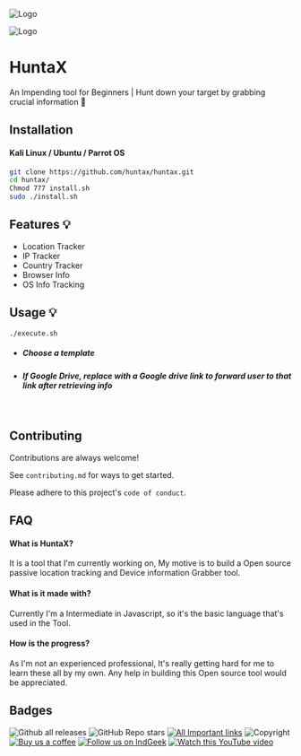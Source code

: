 
![Logo](https://cdn.discordapp.com/attachments/795866620412428330/926187978466926622/huntax-banner-modified.png)

![Logo](https://cdn.discordapp.com/attachments/795866620412428330/926170208652120194/900px-gif.gif)

# HuntaX

An Impending tool for Beginners | Hunt down your target by grabbing crucial information 🔮


## Installation

#### Kali Linux / Ubuntu / Parrot OS

```bash
git clone https://github.com/huntax/huntax.git
cd huntax/
Chmod 777 install.sh
sudo ./install.sh
```
    
## Features 💡

- Location Tracker 
- IP Tracker
- Country Tracker
- Browser Info
- OS Info Tracking

## Usage 💡

```
./execute.sh
```
- ##### Choose a template 

- ##### If Google Drive, replace with a Google drive link to forward user to that link after retrieving info  
&nbsp;
## Contributing

Contributions are always welcome!

See `contributing.md` for ways to get started.

Please adhere to this project's `code of conduct`.


## FAQ

#### What is HuntaX?

It is a tool that I'm currently working on, My motive is to build a Open source passive location tracking and Device information Grabber tool.

#### What is it made with?

Currently I'm a Intermediate in Javascript, so it's the basic language that's used in the Tool.

#### How is the progress?

As I'm not an experienced professional, It's really getting hard for me to learn these all by my own. Any help in building this Open source tool would be appreciated. 
## Badges

![Github all releases](https://img.shields.io/github/downloads/huntax/huntax/total.svg)
![GitHub Repo stars](https://img.shields.io/github/stars/huntax/huntax)
[![All Important links](https://img.shields.io/static/v1.svg?label=🦄%20read%20this%20&message=gist&labelColor=ff69b4&color=033450)](https://soumyamondal.com/link)
![Copyright](https://img.shields.io/static/v1.svg?label=IndGeek.com%20©️%20&message=%202022%20Name&labelColor=informational&color=033450)
[![Buy us a coffee](https://img.shields.io/static/v1.svg?label=Buy%20me%20a%20coffee&message=🥨&color=black&logo=buy%20me%20a%20coffee&logoColor=white&labelColor=6f4e37)](https://soumyamondal.com/coffee)
[![Follow us on IndGeek](https://img.shields.io/static/v1.svg?label=Follow%20us&message=😇&color=black&logo=angellist&logoColor=white&labelColor=black)](https://indgeek.com/forum)
[![Watch this YouTube video](https://img.shields.io/static/v1.svg?label=Watch%20this%20video&message=🕺&color=ff0000&logo=youtube&logoColor=white&labelColor=ff0000)](https://www.youtube.com/watch?v=KCoVAUL5uMw)
